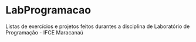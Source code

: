 # LabProgramacao
Listas de exercícios e projetos feitos durantes a disciplina de Laboratório de Programação - IFCE Maracanaú
